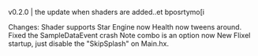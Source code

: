 <!-- can you not release an update every week?-->

v0.2.0 | the update when shaders are added..et bposrtymo[i

Changes:
Shader supports Star Engine now
Health now tweens around.
Fixed the SampleDataEvent crash 
Note combo is an option now
New Flixel startup, just disable the "SkipSplash" on Main.hx.
